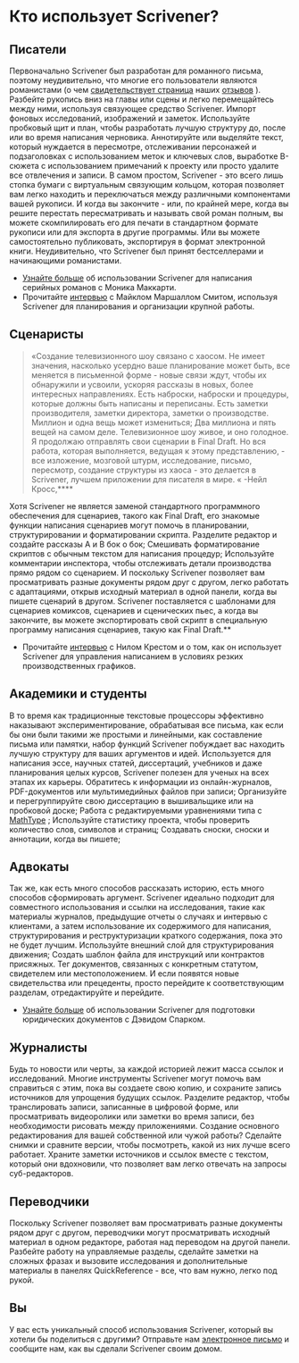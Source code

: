 # Кто использует Scrivener?

## Писатели

Первоначально Scrivener был разработан для романного письма, поэтому неудивительно, что многие его пользователи являются романистами (о чем [свидетельствует страница](http://www.literatureandlatte.com/testimonials.php) наших [отзывов](http://www.literatureandlatte.com/testimonials.php) ). Разбейте рукопись вниз на главы или сцены и легко перемещайтесь между ними, используя связующее средство Scrivener. Импорт фоновых исследований, изображений и заметок. Используйте пробковый щит и план, чтобы разработать лучшую структуру до, после или во время написания черновика. Аннотируйте или выделяйте текст, который нуждается в пересмотре, отслеживании персонажей и подзаголовках с использованием меток и ключевых слов, выработке B-сюжета с использованием примечаний к проекту или просто удалите все отвлечения и записи. В самом простом, Scrivener - это всего лишь стопка бумаги с виртуальным связующим кольцом, которая позволяет вам легко находить и переключаться между различными компонентами вашей рукописи. И когда вы закончите - или, по крайней мере, когда вы решите перестать пересматривать и называть свой роман полным, вы можете скомпилировать его для печати в стандартном формате рукописи или для экспорта в другие программы. Или вы можете самостоятельно публиковать, экспортируя в формат электронной книги. Неудивительно, что Scrivener был принят бестселлерами и начинающими романистами.

- [Узнайте больше](http://www.literatureandlatte.com/casestudies.php#section-monica) об использовании Scrivener для написания серийных романов с Моника Маккарти.
- Прочитайте [интервью](http://www.literatureandlatte.com/casestudies.php#section-mmsmith) с Майклом Маршаллом Смитом, используя Scrivener для планирования и организации крупной работы.

## Сценаристы

> «Создание телевизионного шоу связано с хаосом. Не имеет значения, насколько усердно ваше планирование может быть, все меняется в письменной форме - новые связи ждут, чтобы их обнаружили и усвоили, ускоряя рассказы в новых, более интересных направлениях. Есть наброски, наброски и процедуры, которые должны быть написаны и переписаны. Есть заметки производителя, заметки директора, заметки о производстве. Миллион и одна вещь может измениться; Два миллиона и пять вещей на самом деле. Телевизионное шоу живое, и оно голодное. Я продолжаю отправлять свои сценарии в Final Draft. Но вся работа, которая выполняется, ведущая к этому представлению, - все изложение, мозговой штурм, исследование, письмо, пересмотр, создание структуры из хаоса - это делается в Scrivener, лучшем приложении для писателя в мире. « 
> -Нейл Кросс,****

Хотя Scrivener не является заменой стандартного программного обеспечения для сценариев, такого как Final Draft, его знакомые функции написания сценариев могут помочь в планировании, структурировании и форматировании скрипта. Разделите редактор и создайте рассказы A и B бок о бок; Смешивать форматирование скриптов с обычным текстом для написания процедур; Используйте комментарии инспектора, чтобы отслеживать детали производства прямо рядом со сценарием. И поскольку Scrivener позволяет вам просматривать разные документы рядом друг с другом, легко работать с адаптациями, открыв исходный материал в одной панели, когда вы пишете сценарий в другом. Scrivener поставляется с шаблонами для сценариев комиксов, сценариев и сценических пьес, а когда вы закончите, вы можете экспортировать свой скрипт в специальную программу написания сценариев, такую как Final Draft.**

- Прочитайте [интервью](http://www.literatureandlatte.com/casestudies.php#section-neilcross) с Нилом Крестом и о том, как он использует Scrivener для управления написанием в условиях резких производственных графиков.

## Академики и студенты

В то время как традиционные текстовые процессоры эффективно наказывают экспериментирование, обрабатывая все письма, как если бы они были такими же простыми и линейными, как составление письма или памятки, набор функций Scrivener побуждает вас находить лучшую структуру для ваших аргументов и идей. Используется для написания эссе, научных статей, диссертаций, учебников и даже планирования целых курсов, Scrivener полезен для ученых на всех этапах их карьеры. Обратитесь к информации из онлайн-журналов, PDF-документов или мультимедийных файлов при записи; Организуйте и перегруппируйте свою диссертацию в вышивальщике или на пробковой доске; Работа с редактируемыми уравнениями типа с [MathType](http://www.dessci.com/) ; Используйте статистику проекта, чтобы проверить количество слов, символов и страниц; Создавать сноски, сноски и аннотации, когда вы пишете;

## Адвокаты

Так же, как есть много способов рассказать историю, есть много способов сформировать аргумент. Scrivener идеально подходит для совместного использования и ссылки на исследования, такие как материалы журналов, предыдущие отчеты о случаях и интервью с клиентами, а затем использование их содержимого для написания, структурирования и реструктуризации краткого содержания, пока это не будет лучшим. Используйте внешний слой для структурирования движения; Создать шаблон файла для инструкций или контрактов присяжных. Тег документов, связанных с конкретным статутом, свидетелем или местоположением. И если появятся новые свидетельства или прецеденты, просто перейдите к соответствующим разделам, отредактируйте и перейдите.

- [Узнайте больше](http://www.literatureandlatte.com/casestudies.php#section-davidsparks) об использовании Scrivener для подготовки юридических документов с Дэвидом Спарком.

## Журналисты

Будь то новости или черты, за каждой историей лежит масса ссылок и исследований. Многие инструменты Scrivener могут помочь вам справиться с этим, пока вы создаете свою копию, и сохраните запись источников для упрощения будущих ссылок. Разделите редактор, чтобы транслировать записи, записанные в цифровой форме, или просматривать видеоролики или заметки во время записи, без необходимости рисовать между приложениями. Создание основного редактирования для вашей собственной или чужой работы? Сделайте снимки и сравните версии, чтобы посмотреть, какой из них лучше всего работает. Храните заметки источников и ссылок вместе с текстом, который они вдохновили, что позволяет вам легко отвечать на запросы суб-редакторов.

## Переводчики

Поскольку Scrivener позволяет вам просматривать разные документы рядом друг с другом, переводчики могут просматривать исходный материал в одном редакторе, работая над переводом на другой панели. Разбейте работу на управляемые разделы, сделайте заметки на сложных фразах и вызовите исследования и дополнительные материалы в панелях QuickReference - все, что вам нужно, легко под рукой.

## Вы

У вас есть уникальный способ использования Scrivener, который вы хотели бы поделиться с другими? Отправьте нам [электронное письмо](mailto:press@literatureandlatte.com) и сообщите нам, как вы сделали Scrivener своим домом.